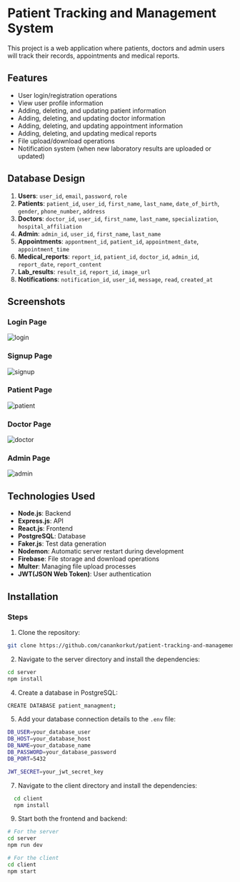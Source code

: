 # Patient Tracking and Management System
This project is a web application where patients, doctors and admin users will track their records, appointments and medical reports.
## Features
- User login/registration operations
- View user profile information
- Adding, deleting, and updating patient information
- Adding, deleting, and updating doctor information
- Adding, deleting, and updating appointment information
- Adding, deleting, and updating medical reports
- File upload/download operations
- Notification system (when new laboratory results are uploaded or updated)
## Database Design
1. **Users**: `user_id`, `email`, `password`, `role`
2. **Patients**: `patient_id`, `user_id`, `first_name`, `last_name`, `date_of_birth`, `gender`, `phone_number`, `address`
3. **Doctors**: `doctor_id`, `user_id`, `first_name`, `last_name`, `specialization`, `hospital_affiliation`
4. **Admin**: `admin_id`, `user_id`, `first_name`, `last_name`
5. **Appointments**: `appontment_id`, `patient_id`, `appointment_date`, `appointment_time`
6. **Medical_reports**: `report_id`, `patient_id`, `doctor_id`, `admin_id`, `report_date`, `report_content`
7. **Lab_results**: `result_id`, `report_id`, `image_url`
8. **Notifications**: `notification_id`, `user_id`, `message`, `read`, `created_at`
## Screenshots
### Login Page
![login](https://github.com/user-attachments/assets/63c08155-db20-4618-aeae-3e48147fd5b9)
### Signup Page
![signup](https://github.com/user-attachments/assets/cc1c3319-86ed-4cbd-abd6-e8a40900e2c2)
### Patient Page
![patient](https://github.com/user-attachments/assets/e1b6c135-e96c-4a96-86a3-0c75a5b8993d)
### Doctor Page
![doctor](https://github.com/user-attachments/assets/17256a49-e282-46a7-a657-21b3e36997f0)
### Admin Page
![admin](https://github.com/user-attachments/assets/fe77fb82-9be7-42b5-b1fc-0eff5d49e869)
## Technologies Used
- **Node.js**: Backend
- **Express.js**: API
- **React.js**: Frontend
- **PostgreSQL**: Database
- **Faker.js**: Test data generation
- **Nodemon**: Automatic server restart during development
- **Firebase**: File storage and download operations
- **Multer**: Managing file upload processes
- **JWT(JSON Web Token)**: User authentication
## Installation
### Steps
1. Clone the repository:
  ```bash
  git clone https://github.com/canankorkut/patient-tracking-and-management-system.git
  ```
2. Navigate to the server directory and install the dependencies:
  ```bash
  cd server
  npm install
  ```
4. Create a database in PostgreSQL:
  ```bash
  CREATE DATABASE patient_managment;
  ```
5. Add your database connection details to the `.env` file:
  ```bash
  DB_USER=your_database_user
  DB_HOST=your_database_host
  DB_NAME=your_database_name
  DB_PASSWORD=your_database_password
  DB_PORT=5432

  JWT_SECRET=your_jwt_secret_key
  ```
7. Navigate to the client directory and install the dependencies:
```bash
  cd client
  npm install
```
9. Start both the frontend and backend:
  ```bash
  # For the server
  cd server
  npm run dev

  # For the client
  cd client
  npm start
  ```
  
